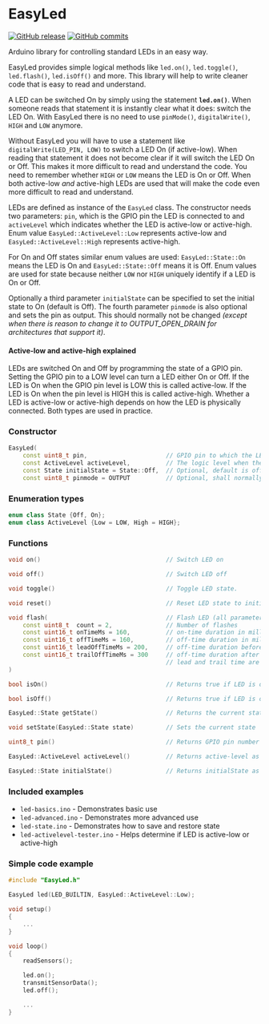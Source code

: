 # EasyLed  

[![GitHub release](https://img.shields.io/github/release/lnlp/EasyLed.svg)](https://github.com/lnlp/EasyLed/releases/latest) [![GitHub commits](https://img.shields.io/github/commits-since/lnlp/EasyLed/v1.1.0.svg)](https://github.com/lnlp/EasyLed/compare/v1.1.0...main)

Arduino library for controlling standard LEDs in an easy way.

EasyLed provides simple logical methods like `led.on()`, `led.toggle()`, `led.flash()`, `led.isOff()` and more. This library will help to write cleaner code that is easy to read and understand.

A LED can be switched On by simply using the statement **`led.on()`**. When someone reads that statement it is instantly clear what it does: switch the LED On. With EasyLed there is no need to use `pinMode()`, `digitalWrite()`, `HIGH` and `LOW` anymore.

Without EasyLed you will have to use a statement like `digitalWrite(LED_PIN, LOW)` to switch a LED On (if active-low). When reading that statement it does not become clear if it will switch the LED On or Off. This makes it more difficult to read and understand the code. You need to remember whether `HIGH` or `LOW` means the LED is On or Off. When both active-low *and* active-high LEDs are used that will make the code even more difficult to read and understand.

LEDs are defined as instance of the `EasyLed` class. The constructor needs two parameters: `pin`, which is the GPIO pin the LED is connected to and `activeLevel` which indicates whether the LED is active-low or active-high. Enum value `EasyLed::ActiveLevel::Low` represents active-low and `EasyLed::ActiveLevel::High` represents active-high.

For On and Off states similar enum values are used: `EasyLed::State::On` means the LED is On and `EasyLed::State::Off` means it is Off. Enum values are used for state because neither `LOW` nor `HIGH` uniquely identify if a LED is On or Off.

Optionally a third parameter `initialState` can be specified to set the initial state to On (default is Off).
The fourth parameter `pinmode` is also optional and sets the pin as output. This should normally not be changed
_(except when there is reason to change it to OUTPUT_OPEN_DRAIN for architectures that support it)_.

#### Active-low and active-high explained  
LEDs are switched On and Off by programming the state of a GPIO pin. Setting the GPIO pin to a LOW level can turn a LED either On or Off. If the LED is On when the GPIO pin level is LOW this is called active-low. If the LED is On when the pin level is HIGH this is called active-high. Whether a LED is active-low or active-high depends on how the LED is physically connected. Both types are used in practice.

### Constructor

```cpp
EasyLed(
    const uint8_t pin,                      // GPIO pin to which the LED is connected.
    const ActiveLevel activeLevel,          // The logic level when the LED is on.
    const State initialState = State::Off,  // Optional, default is off.
    const uint8_t pinmode = OUTPUT          // Optional, shall normally not be changed.      
```   


### Enumeration types

```cpp
enum class State {Off, On};
enum class ActiveLevel {Low = LOW, High = HIGH};
```


### Functions

```cpp
void on()                                   // Switch LED on

void off()                                  // Switch LED off

void toggle()                               // Toggle LED state.

void reset()                                // Reset LED state to initialState.

void flash(                                 // Flash LED (all parameters are optional)
    const uint8_t  count = 2,               // Number of flashes
    const uint16_t onTimeMs = 160,          // on-time duration in milliseconds
    const uint16_t offTimeMs = 160,         // off-time duration in milliseconds
    const uint16_t leadOffTimeMs = 200,     // off-time duration before first flash
    const uint16_t trailOffTimeMs = 300     // off-time duration after last flash
                                            // lead and trail time are only used when LED is on
)

bool isOn()                                 // Returns true if LED is on, false otherwise

bool isOff()                                // Returns true if LED is off, false otherwise

EasyLed::State getState()                   // Returns the current state (On or Off)

void setState(EasyLed::State state)         // Sets the current state

uint8_t pin()                               // Returns GPIO pin number as specified in constructor

EasyLed::ActiveLevel activeLevel()          // Returns active-level as specified in constructor

EasyLed::State initialState()               // Returns initialState as specified in constructor
```

### Included examples

- `led-basics.ino` - Demonstrates basic use
- `led-advanced.ino` - Demonstrates more advanced use
- `led-state.ino` - Demonstrates how to save and restore state
- `led-activelevel-tester.ino` - Helps determine if LED is active-low or active-high


### Simple code example

```cpp
#include "EasyLed.h"

EasyLed led(LED_BUILTIN, EasyLed::ActiveLevel::Low);

void setup() 
{
    ...
}  

void loop() 
{ 
    readSensors();

    led.on();
    transmitSensorData();
    led.off();

    ...
}
```
